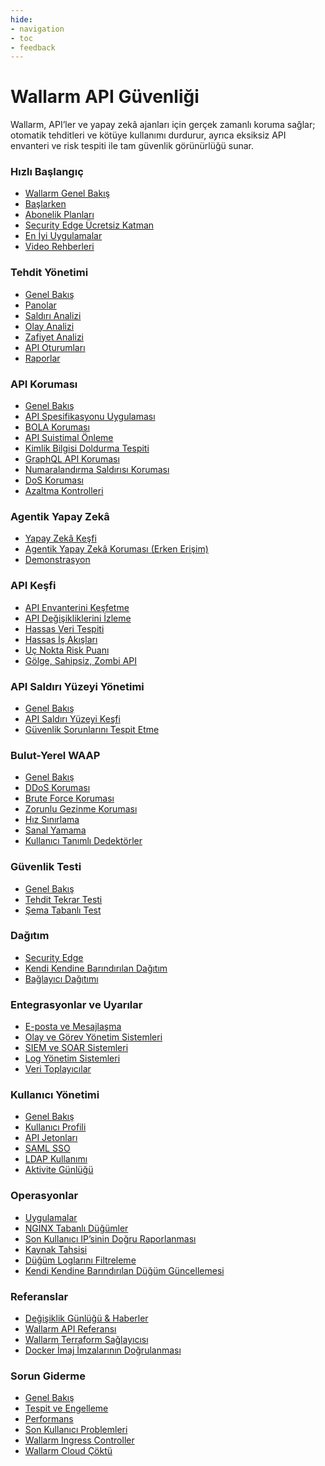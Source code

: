 ```yaml
---
hide:
- navigation
- toc
- feedback
---
```


# Wallarm API Güvenliği

Wallarm, API’ler ve yapay zekâ ajanları için gerçek zamanlı koruma sağlar; otomatik tehditleri ve kötüye kullanımı durdurur, ayrıca eksiksiz API envanteri ve risk tespiti ile tam güvenlik görünürlüğü sunar.

<div class="navigation">
<div class="navigation-card">
    <h3 class="icon-homepage quick-start-title">Hızlı Başlangıç</h3>
    <p><ul>
    <li><a href="./about-wallarm/overview/">Wallarm Genel Bakış</a></li>
    <li><a href="./quickstart/getting-started/">Başlarken</a></li>
    <li><a href="./about-wallarm/subscription-plans/">Abonelik Planları</a></li>
    <li><a href="./installation/security-edge/free-tier/">Security Edge Ücretsiz Katman</a></li>
    <li><a href="./quickstart/attack-prevention-best-practices/">En İyi Uygulamalar</a></li>
    <li><a href="./demo-videos/overview/">Video Rehberleri</a></li>
    </ul></p>
</div>

<div class="navigation-card">
    <h3 class="icon-homepage dashboard-title">Tehdit Yönetimi</h3>
    <p><ul>
    <li><a href="./user-guides/events/overview/">Genel Bakış</a></li>
    <li><a href="./user-guides/dashboards/threat-prevention/">Panolar</a></li>
    <li><a href="./user-guides/events/check-attack/">Saldırı Analizi</a></li>
    <li><a href="./user-guides/events/check-incident/">Olay Analizi</a></li>
    <li><a href="./about-wallarm/detecting-vulnerabilities/">Zafiyet Analizi</a></li>
    <li><a href="./api-sessions/overview/">API Oturumları</a></li>
    <li><a href="./user-guides/search-and-filters/custom-report/">Raporlar</a></li>
    </ul></p>
</div>

<div class="navigation-card">
    <h3 class="icon-homepage api-threat-prevent">API Koruması</h3>
    <p><ul>
    <li><a href="./about-wallarm/api-protection-overview/">Genel Bakış</a></li>
    <li><a href="./api-specification-enforcement/overview/">API Spesifikasyonu Uygulaması</a></li>
    <li><a href="./admin-en/configuration-guides/protecting-against-bola/">BOLA Koruması</a></li>
    <li><a href="./api-abuse-prevention/overview/">API Suistimal Önleme</a></li>
    <li><a href="./about-wallarm/credential-stuffing/">Kimlik Bilgisi Doldurma Tespiti</a></li>
    <li><a href="./api-protection/graphql-rule/">GraphQL API Koruması</a></li>
    <li><a href="./api-protection/enumeration-attack-protection/">Numaralandırma Saldırısı Koruması</a></li>
    <li><a href="./api-protection/dos-protection/">DoS Koruması</a></li>
    <li><a href="./about-wallarm/mitigation-controls-overview/">Azaltma Kontrolleri</a></li>
    </ul></p>
</div>

<div class="navigation-card">
    <h3 class="icon-homepage api-threat-prevent">Agentik Yapay Zekâ</h3>
    <p><ul>
    <li><a href="./agentic-ai/agentic-ai-discovery/">Yapay Zekâ Keşfi</a></li>
    <li><a href="./agentic-ai/agentic-ai-protection/">Agentik Yapay Zekâ Koruması (Erken Erişim)</a></li>
    <li><a href="./agentic-ai/demo/">Demonstrasyon</a></li>
    </ul></p>
</div>

<div class="navigation-card">
    <h3 class="icon-homepage api-discovery-title">API Keşfi</h3>
    <p><ul>
    <li><a href="./api-discovery/overview/">API Envanterini Keşfetme</a></li>
    <li><a href="./api-discovery/track-changes/">API Değişikliklerini İzleme</a></li>
    <li><a href="./api-discovery/sensitive-data/">Hassas Veri Tespiti</a></li>
    <li><a href="./api-discovery/sbf/">Hassas İş Akışları</a></li>
    <li><a href="./api-discovery/risk-score/">Uç Nokta Risk Puanı</a></li>
    <li><a href="./api-discovery/rogue-api/">Gölge, Sahipsiz, Zombi API</a></li>
    </ul></p>
</div>

<div class="navigation-card">
    <h3 class="icon-homepage vuln-title">API Saldırı Yüzeyi Yönetimi</h3>
    <p><ul>
    <li><a href="./api-attack-surface/overview/">Genel Bakış</a></li>
    <li><a href="./api-attack-surface/api-surface/">API Saldırı Yüzeyi Keşfi</a></li>
    <li><a href="./api-attack-surface/security-issues/">Güvenlik Sorunlarını Tespit Etme</a></li>
    </ul></p>
</div>

<div class="navigation-card">
    <h3 class="icon-homepage waap-title">Bulut-Yerel WAAP</h3>
    <p><ul>
    <li><a href="./about-wallarm/waap-overview/">Genel Bakış</a></li>
    <li><a href="./admin-en/configuration-guides/protecting-against-ddos/">DDoS Koruması</a></li>
    <li><a href="./admin-en/configuration-guides/protecting-against-bruteforce/">Brute Force Koruması</a></li>
    <li><a href="./admin-en/configuration-guides/protecting-against-forcedbrowsing/">Zorunlu Gezinme Koruması</a></li>
    <li><a href="./user-guides/rules/rate-limiting/">Hız Sınırlama</a></li>    
    <li><a href="./user-guides/rules/vpatch-rule/">Sanal Yamama</a></li>
    <li><a href="./user-guides/rules/regex-rule/">Kullanıcı Tanımlı Dedektörler</a></li>
    </ul></p>
</div>

<div class="navigation-card">
    <h3 class="icon-homepage api-security-testing">Güvenlik Testi</h3>
    <p><ul>
    <li><a href="./vulnerability-detection/security-testing-overview/">Genel Bakış</a></li>
    <li><a href="./vulnerability-detection/threat-replay-testing/overview/">Tehdit Tekrar Testi</a></li>
    <li><a href="./vulnerability-detection/schema-based-testing/overview/">Şema Tabanlı Test</a></li>
    </ul></p>
</div>

<div class="navigation-card">
    <h3 class="icon-homepage deployment-title">Dağıtım</h3>
    <p><ul>
    <li><a href="./installation/security-edge/overview/">Security Edge</a></li>
    <li><a href="./installation/supported-deployment-options/">Kendi Kendine Barındırılan Dağıtım</a></li>
    <li><a href="./installation/connectors/overview/">Bağlayıcı Dağıtımı</a></li>
    </ul></p>
</div>

<div class="navigation-card">
    <h3 class="icon-homepage integration-title">Entegrasyonlar ve Uyarılar</h3>
    <p><ul>
    <li><a href="./user-guides/settings/integrations/integrations-intro/#email-and-messengers">E-posta ve Mesajlaşma</a></li>
    <li><a href="./user-guides/settings/integrations/integrations-intro/#incident-and-task-management-systems">Olay ve Görev Yönetim Sistemleri</a></li>
    <li><a href="./user-guides/settings/integrations/integrations-intro/#siem-and-soar-systems">SIEM ve SOAR Sistemleri</a></li>
    <li><a href="./user-guides/settings/integrations/integrations-intro/#log-management-systems">Log Yönetim Sistemleri</a></li>
    <li><a href="./user-guides/settings/integrations/integrations-intro/#data-collectors">Veri Toplayıcılar</a></li>
    </ul></p>
</div>

<div class="navigation-card">
    <h3 class="icon-homepage user-management-title">Kullanıcı Yönetimi</h3>
    <p><ul>
    <li><a href="./user-guides/settings/users/">Genel Bakış</a></li>
    <li><a href="./user-guides/settings/account/">Kullanıcı Profili</a></li>
    <li><a href="./user-guides/settings/api-tokens/">API Jetonları</a></li>
    <li><a href="./admin-en/configuration-guides/sso/intro/">SAML SSO</a></li>
    <li><a href="./admin-en/configuration-guides/ldap/ldap/">LDAP Kullanımı</a></li>
    <li><a href="./user-guides/settings/audit-log/">Aktivite Günlüğü</a></li>
    </ul></p>
</div>

<div class="navigation-card">
    <h3 class="icon-homepage operations-title">Operasyonlar</h3>
    <p><ul>
    <li><a href="./user-guides/settings/applications/">Uygulamalar</a></li>
    <li><a href="./admin-en/configure-parameters-en/">NGINX Tabanlı Düğümler</a></li>
    <li><a href="./admin-en/using-proxy-or-balancer-en/">Son Kullanıcı IP’sinin Doğru Raporlanması</a></li>
    <li><a href="./admin-en/configuration-guides/allocate-resources-for-node/">Kaynak Tahsisi</a></li>
    <li><a href="./admin-en/configure-logging/">Düğüm Loglarını Filtreleme</a></li>
    <li><a href="./updating-migrating/what-is-new/">Kendi Kendine Barındırılan Düğüm Güncellemesi</a></li>
    </ul></p>
</div>

<div class="navigation-card">
    <h3 class="icon-homepage references-title">Referanslar</h3>
    <p><ul>
    <li><a href="./news/">Değişiklik Günlüğü & Haberler</a></li>
    <li><a href="./api/overview/">Wallarm API Referansı</a></li>
    <li><a href="./admin-en/managing/terraform-provider/">Wallarm Terraform Sağlayıcısı</a></li>
    <li><a href="./integrations-devsecops/verify-docker-image-signature/">Docker İmaj İmzalarının Doğrulanması</a></li>
    </ul></p>
</div>

<div class="navigation-card">
    <h3 class="icon-homepage references-title">Sorun Giderme</h3>
    <p><ul>
    <li><a href="./troubleshooting/overview/">Genel Bakış</a></li>
    <li><a href="./troubleshooting/detection-and-blocking/">Tespit ve Engelleme</a></li>
    <li><a href="./troubleshooting/performance/">Performans</a></li>
    <li><a href="./faq/common-errors-after-installation/">Son Kullanıcı Problemleri</a></li>
    <li><a href="./faq/ingress-installation/">Wallarm Ingress Controller</a></li>
    <li><a href="./faq/wallarm-cloud-down/">Wallarm Cloud Çöktü</a></li>
    </ul></p>
</div>

</div>
